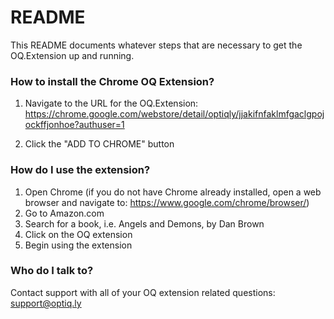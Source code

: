 # README #

This README documents whatever steps that are necessary to get the OQ.Extension up and running.

### How to install the Chrome OQ Extension? ###

1) Navigate to the URL for the OQ.Extension:
https://chrome.google.com/webstore/detail/optiqly/jjakifnfaklmfgaclgpojockffjonhoe?authuser=1

2) Click the "ADD TO CHROME" button

### How do I use the extension? ###

1) Open Chrome (if you do not have Chrome already installed, open a web browser and navigate to: https://www.google.com/chrome/browser/)
2) Go to Amazon.com
3) Search for a book, i.e. Angels and Demons, by Dan Brown
4) Click on the OQ extension
5) Begin using the extension

### Who do I talk to? ###

Contact support with all of your OQ extension related questions: support@optiq.ly